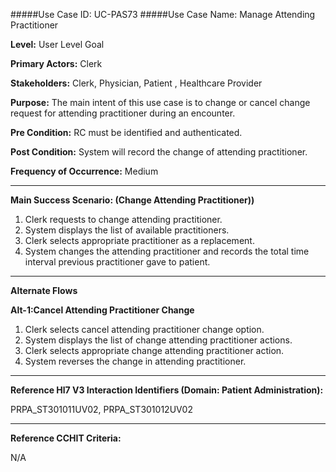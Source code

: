 #####Use Case ID: UC-PAS73
#####Use Case Name: Manage Attending Practitioner

**Level:**                     User Level Goal

**Primary Actors:**            Clerk

**Stakeholders:**              Clerk, Physician, Patient , Healthcare Provider

**Purpose:**                   The main intent of this use case is to change or cancel change request for attending practitioner during an encounter.

**Pre Condition:**             RC must be identified and authenticated. 

**Post Condition:**            System will record the change of attending practitioner.

**Frequency of Occurrence:**   Medium
__________________________________________________________
**Main Success Scenario: (Change Attending Practitioner))**

1. Clerk requests to change attending practitioner.
2. System displays the list of available practitioners.
3. Clerk selects appropriate practitioner as a replacement.
4. System changes the attending practitioner and records the total time interval previous
practitioner gave to patient.

_______________________________________________________________________________
**Alternate Flows** 

**Alt-1:Cancel Attending Practitioner Change**

1. Clerk selects cancel attending practitioner change option.
2. System displays the list of change attending practitioner actions.
3. Clerk selects appropriate change attending practitioner action.
4. System reverses the change in attending practitioner.

________________________________________________________________________
**Reference Hl7 V3 Interaction Identifiers (Domain: Patient Administration):**

PRPA_ST301011UV02, PRPA_ST301012UV02
_______________________________________________________________
**Reference CCHIT Criteria:**

N/A
